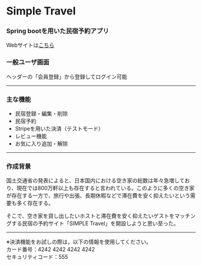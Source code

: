 <h1>Simple Travel</h1>
<h3>Spring bootを用いた民宿予約アプリ</h3>
Webサイトは<a href="https://simple-travel-d803e592996e.herokuapp.com/">こちら</a> 

<h3>一般ユーザ画面</h3>
<div>ヘッダーの「会員登録」から登録してログイン可能</div>
<hr>
<h3>主な機能</h3>
<ul>
<li>民宿登録・編集・削除</li>
<li>民宿予約</li>
<li>Stripeを用いた決済（テストモード）</li>
<li>レビュー機能</li>
<li>お気に入り追加・解除</li>
</ul>
<hr>
<h3>作成背景</h3>
<p>国土交通省の発表によると、日本国内における空き家の総数は年々急増しており、現在では800万軒以上も存在すると言われている。このように多くの空き家が存在する一方で、旅行や出張、長期休暇などで滞在費を安く抑えたいという需要も多く存在する。

そこで、空き家を貸し出したいホストと滞在費を安く抑えたいゲストをマッチングする民宿の予約サイト「SIMPLE Travel」を開設しようと思い至った。
</p>
<hr>
<div>※決済機能をお試しの際は，以下の情報を使用してください。</div>
<div>カード番号：4242 4242 4242 4242</div>
<div>セキュリティコード：555</div>



